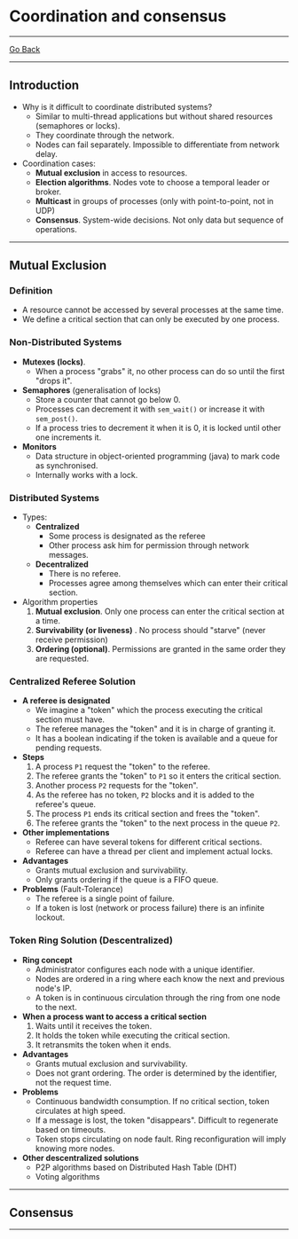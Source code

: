# Coordination and consensus
---
[Go Back](../README.md)

---
## Introduction
- Why is it difficult to coordinate distributed systems?
	- Similar to multi-thread applications but without shared resources (semaphores or locks).
	- They coordinate through the network.
	- Nodes can fail separately. Impossible to differentiate from network delay.
- Coordination cases:
	- **Mutual exclusion** in access to resources.
	- **Election algorithms**. Nodes vote to choose a temporal leader or broker.
	- **Multicast** in groups of processes (only with point-to-point, not in UDP)
	- **Consensus**. System-wide decisions. Not only data but sequence of operations.
---
## Mutual Exclusion
### Definition
- A resource cannot be accessed by several processes at the same time.
- We define a critical section that can only be executed by one process.
### Non-Distributed Systems
- **Mutexes (locks)**.
	- When a process "grabs" it, no other process can do so until the first "drops it".
- **Semaphores** (generalisation of locks)
	- Store a counter that cannot go below 0.
	- Processes can decrement it with `sem_wait()` or increase it with `sem_post()`.
	- If a process tries to decrement it when it is 0, it is locked until other one increments it.
- **Monitors**
	- Data structure in object-oriented programming (java) to mark code as synchronised.
	- Internally works with a lock.
### Distributed Systems
- Types:
	- **Centralized**
		- Some process is designated as the referee
		- Other process ask him for permission through network messages.
	- **Decentralized**
		- There is no referee.
		- Processes agree among themselves which can enter their critical section.
- Algorithm properties
	1. **Mutual exclusion**. Only one process can enter the critical section at a time.
	2. **Survivability (or liveness)** . No process should "starve" (never receive permission)
	3. **Ordering (optional)**. Permissions are granted in the same order they are requested.
### Centralized Referee Solution
- **A referee is designated**
	- We imagine a "token" which the process executing the critical section must have.
	- The referee manages the "token" and it is in charge of granting it.
	- It has a boolean indicating if the token is available and a queue for pending requests.
- **Steps**
	1. A process `P1` request the "token" to the referee.
	2. The referee grants the "token" to `P1` so it enters the critical section.
	3. Another process `P2` requests for the "token".
	4. As the referee has no token, `P2` blocks and it is added to the referee's queue.
	5. The process `P1` ends its critical section and frees the "token".
	6. The referee grants the "token" to the next process in the queue `P2`.
- **Other implementations**
	- Referee can have several tokens for different critical sections.
	- Referee can have a thread per client and implement actual locks.
- **Advantages**
	- Grants mutual exclusion and survivability.
	- Only grants ordering if the queue is a FIFO queue.
- **Problems** (Fault-Tolerance)
	- The referee is a single point of failure.
	- If a token is lost (network or process failure) there is an infinite lockout.
### Token Ring Solution (Descentralized)
- **Ring concept**
	- Administrator configures each node with a unique identifier.
	- Nodes are ordered in a ring where each know the next and previous node's IP.
	- A token is in continuous circulation through the ring from one node to the next.
- **When a process want to access a critical section**
	1. Waits until it receives the token.
	2. It holds the token while executing the critical section.
	3. It retransmits the token when it ends.
- **Advantages**
	- Grants mutual exclusion and survivability.
	- Does not grant ordering. The order is determined by the identifier, not the request time.
- **Problems**
	- Continuous bandwidth consumption. If no critical section, token circulates at high speed.
	- If a message is lost, the token "disappears". Difficult to regenerate based on timeouts.
	- Token stops circulating on node fault. Ring reconfiguration will imply knowing more nodes.
- **Other descentralized solutions**
	- P2P algorithms based on Distributed Hash Table (DHT)
	- Voting algorithms
---
## Consensus

---